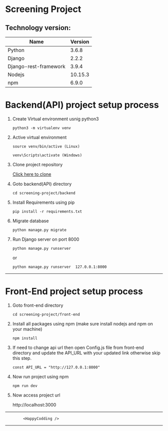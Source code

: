# Screening Project

## Technology version:
| Name                        	| Version 	    |
|-----------------------------	|-------------- |
| Python                      	| 3.6.8      	|
| Django                      	| 2.2.2       	|
| Django-rest-framework 	    | 3.9.4       	|
| Nodejs                        | 10.15.3       |
| npm                           | 6.9.0         |


# Backend(API) project setup process

1. Create Virtual environment usnig python3
    ```
    python3 -m virtualenv venv
    ```

2. Active virtual environment
    ```
    source venv/bin/active (Linux)
    ```
    ```
    venv\Scripts\activate (Windows)
    ```
3. Clone project repository 
    
    [Click here to clone](https://github.com/theasad/screening-project.git)

4. Goto backend(API) directory
    ```
    cd screening-project/backend
    ```
    
5. Install Requirements using pip
    ```
    pip install -r requirements.txt
    ```

6. Migrate database
    ```
    python manage.py migrate
    ```

7. Run Django server on port 8000
    ```
    python manage.py runserver 
    ```
    or

    ```
    python manage.py runserver  127.0.0.1:8000
    ```

***********************************

# Front-End project setup process

1. Goto front-end directory
    ```
    cd screening-project/front-end
    ```
2. Install all packages using npm (make sure install nodejs and npm on your machine)
    ```
    npm install
    ```
4. If need to change api url then open Config.js file from front-end directory and update the API_URL with your updated link otherwise skip this step.

    ```
    const API_URL = "http://127.0.0.1:8000"
    ```

3. Now run project using npm
    ```
    npm run dev
    ```
4. Now access project url
    
      http://localhost:3000
    

***********************************
            <HappyCodding />
***********************************

